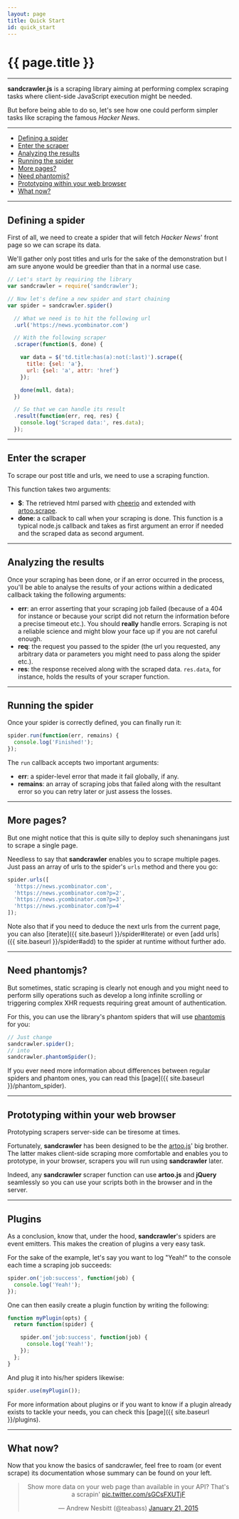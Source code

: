 ```yaml
---
layout: page
title: Quick Start
id: quick_start
---
```


# {{ page.title }}

---

**sandcrawler.js** is a scraping library aiming at performing complex scraping tasks where client-side JavaScript execution might be needed.

But before being able to do so, let's see how one could perform simpler tasks like scraping the famous *Hacker News*.

---

* [Defining a spider](#defining)
* [Enter the scraper](#scraper)
* [Analyzing the results](#results)
* [Running the spider](#running)
* [More pages?](#more-pages)
* [Need phantomjs?](#phantomjs)
* [Prototyping within your web browser](#prototyping)
* [What now?](#what-now)

---

<h2 id="defining">Defining a spider</h2>

First of all, we need to create a spider that will fetch *Hacker News*' front page so we can scrape its data.

We'll gather only post titles and urls for the sake of the demonstration but I am sure anyone would be greedier than that in a normal use case.

```js
// Let's start by requiring the library
var sandcrawler = require('sandcrawler');

// Now let's define a new spider and start chaining
var spider = sandcrawler.spider()

  // What we need is to hit the following url
  .url('https://news.ycombinator.com')

  // With the following scraper
  .scraper(function($, done) {

    var data = $('td.title:has(a):not(:last)').scrape({
      title: {sel: 'a'},
      url: {sel: 'a', attr: 'href'}
    });

    done(null, data);
  })

  // So that we can handle its result
  .result(function(err, req, res) {
    console.log('Scraped data:', res.data);
  });
```

---

<h2 id="scraper">Enter the scraper</h2>

To scrape our post title and urls, we need to use a scraping function.

This function takes two arguments:

* **$**: The retrieved html parsed with [cheerio](https://github.com/cheeriojs/cheerio) and extended with [artoo.scrape](http://medialab.github.io/artoo/node/).
* **done**: a callback to call when your scraping is done. This function is a typical node.js callback and takes as first argument an error if needed and the scraped data as second argument.

---

<h2 id="results">Analyzing the results</h2>

Once your scraping has been done, or if an error occurred in the process, you'll be able to analyse the results of your actions within a dedicated callback taking the following arguments:

* **err**: an error asserting that your scraping job failed (because of a 404 for instance or because your script did not return the information before a precise timeout etc.). You should **really** handle errors. Scraping is not a reliable science and might blow your face up if you are not careful enough.
* **req**: the request you passed to the spider (the url you requested, any arbitrary data or parameters you might need to pass along the spider etc.).
* **res**: the response received along with the scraped data. `res.data`, for instance, holds the results of your scraper function.

---

<h2 id="running">Running the spider</h2>

Once your spider is correctly defined, you can finally run it:

```js
spider.run(function(err, remains) {
  console.log('Finished!');
});
```

The `run` callback accepts two important arguments:

* **err**: a spider-level error that made it fail globally, if any.
* **remains**: an array of scraping jobs that failed along with the resultant error so you can retry later or just assess the losses.

---

<h2 id="more-pages">More pages?</h2>

But one might notice that this is quite silly to deploy such shenaningans just to scrape a single page.

Needless to say that **sandcrawler** enables you to scrape multiple pages. Just pass an array of urls to the spider's `urls` method and there you go:

```js
spider.urls([
  'https://news.ycombinator.com',
  'https://news.ycombinator.com?p=2',
  'https://news.ycombinator.com?p=3',
  'https://news.ycombinator.com?p=4'
]);
```

Note also that if you need to deduce the next urls from the current page, you can also [iterate]({{ site.baseurl }}/spider#iterate) or even [add urls]({{ site.baseurl }}/spider#add) to the spider at runtime without further ado.

---

<h2 id="phantomjs">Need phantomjs?</h2>

But sometimes, static scraping is clearly not enough and you might need to perform silly operations such as develop a long infinite scrolling or triggering complex XHR requests requiring great amount of authentication.

For this, you can use the library's phantom spiders that will use [phantomjs](http://phantomjs.org/) for you:

```js
// Just change
sandcrawler.spider();
// into
sandcrawler.phantomSpider();
```

If you ever need more information about differences between regular spiders and phantom ones, you can read this [page]({{ site.baseurl }}/phantom_spider).

---

<h2 id="prototyping">Prototyping within your web browser</h2>

Prototyping scrapers server-side can be tiresome at times.

Fortunately, **sandcrawler** has been designed to be the [artoo.js](https://medialab.github.io/artoo/)' big brother. The latter makes client-side scraping more comfortable and enables you to prototype, in your browser, scrapers you will run using **sandcrawler** later.

Indeed, any **sandcrawler** scraper function can use **artoo.js** and **jQuery** seamlessly so you can use your scripts both in the browser and in the server.

---

<h2 id="plugins">Plugins</h2>

As a conclusion, know that, under the hood, **sandcrawler**'s spiders are event emitters. This makes the creation of plugins a very easy task.

For the sake of the example, let's say you want to log "Yeah!" to the console each time a scraping job succeeds:

```js
spider.on('job:success', function(job) {
  console.log('Yeah!');
});
```

One can then easily create a plugin function by writing the following:

```js
function myPlugin(opts) {
  return function(spider) {

    spider.on('job:success', function(job) {
      console.log('Yeah!');
    });
  };
}
```

And plug it into his/her spiders likewise:

```js
spider.use(myPlugin());
```

For more information about plugins or if you want to know if a plugin already exists to tackle your needs, you can check this [page]({{ site.baseurl }}/plugins).

---

<h2 id="what-now">What now?</h2>

Now that you know the basics of sandcrawler, feel free to roam (or event scrape) its documentation whose summary can be found on your left.

<blockquote align="center" class="twitter-tweet" lang="en"><p>Show more data on your web page than available in your API? That&#39;s a scrapin&#39; <a href="http://t.co/sGCsFXUTjF">pic.twitter.com/sGCsFXUTjF</a></p>&mdash; Andrew Nesbitt (@teabass) <a href="https://twitter.com/teabass/status/557877644474454016">January 21, 2015</a></blockquote>
<script async src="//platform.twitter.com/widgets.js" charset="utf-8"></script>
